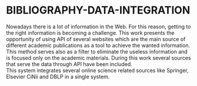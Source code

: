 # BIBLIOGRAPHY-DATA-INTEGRATION
Nowadays there is a lot of information in the Web. For this reason, getting to the right information is becoming a challenge.
This work presents the opportunity of using API of several websites which are the main source of different academic publications as a tool to achieve the wanted information.
This method serves also as a filter to eliminate the useless information and is focused only on the academic materials. 
During this work several sources that serve the data through API have been included.  
This system integrates several online science related sources like Springer, Elsevier CiNii and DBLP in a single system. 

